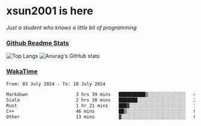 # xsun2001 is here

*Just a student who knows a little bit of programming*

### [Github Readme Stats](https://github.com/anuraghazra/github-readme-stats)

![Top Langs](https://github-readme-stats.vercel.app/api/top-langs/?username=xsun2001&layout=compact&theme=radical) ![Anurag's GitHub stats](https://github-readme-stats.vercel.app/api?username=xsun2001&show_icons=true&theme=radical)

### [WakaTime](https://wakatime.com)

<!--START_SECTION:waka-->

```txt
From: 03 July 2024 - To: 10 July 2024

Markdown                  3 hrs 39 mins   ██████████▒░░░░░░░░░░░░░░   41.37 %
Scala                     2 hrs 30 mins   ███████░░░░░░░░░░░░░░░░░░   28.35 %
Rust                      1 hr 21 mins    ███▓░░░░░░░░░░░░░░░░░░░░░   15.30 %
C++                       46 mins         ██▒░░░░░░░░░░░░░░░░░░░░░░   08.75 %
Other                     13 mins         ▓░░░░░░░░░░░░░░░░░░░░░░░░   02.53 %
```

<!--END_SECTION:waka-->
